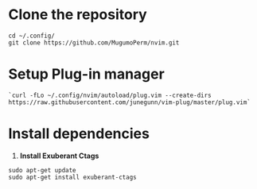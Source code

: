 # Clone the repository
	cd ~/.config/
	git clone https://github.com/MugumoPerm/nvim.git

# Setup Plug-in manager


	`curl -fLo ~/.config/nvim/autoload/plug.vim --create-dirs     https://raw.githubusercontent.com/junegunn/vim-plug/master/plug.vim`

# Install dependencies

1. **Install Exuberant Ctags**
```
sudo apt-get update
sudo apt-get install exuberant-ctags
``` 
